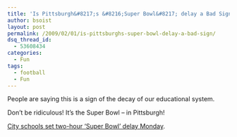 ```yaml
---
title: 'Is Pittsburgh&#8217;s &#8216;Super Bowl&#8217; delay a Bad Sign?'
author: bsoist
layout: post
permalink: /2009/02/01/is-pittsburghs-super-bowl-delay-a-bad-sign/
dsq_thread_id:
  - 53608434
categories:
  - Fun
tags:
  - football
  - Fun
---
```

People are saying this is a sign of the decay of our educational system.

Don&#8217;t be ridiculous! It&#8217;s the Super Bowl &#8211; in Pittsburgh!

[City schools set two-hour &#8216;Super Bowl&#8217; delay Monday][1].

 [1]: http://www.post-gazette.com/pg/09030/945707-298.stm